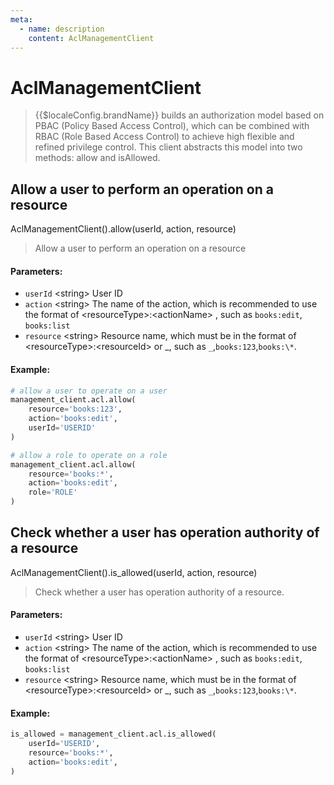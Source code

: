 ```yaml
---
meta:
  - name: description
    content: AclManagementClient
---
```


# AclManagementClient

<LastUpdated/>


> {{$localeConfig.brandName}} builds an authorization model based on PBAC (Policy Based Access Control), 
> which can be combined with RBAC (Role Based Access Control) to achieve high flexible and refined privilege control. 
> This client abstracts this model into two methods: allow and isAllowed.

## Allow a user to perform an operation on a resource

AclManagementClient().allow(userId, action, resource)

> Allow a user to perform an operation on a resource

#### Parameters:

- `userId` \<string\> User ID
- `action` \<string\> The name of the action, which is recommended to use the format of  \<resourceType\>:\<actionName\> , such as `books:edit`, `books:list`
- `resource` \<string\> Resource name, which must be in the format of \<resourceType\>:\<resourceId\> or _, such as `_`,`books:123`,`books:\*`.

#### Example:

```python
# allow a user to operate on a user
management_client.acl.allow(
    resource='books:123',
    action='books:edit',
    userId='USERID'
)

# allow a role to operate on a role
management_client.acl.allow(
    resource='books:*',
    action='books:edit',
    role='ROLE'
)
```

## Check whether a user has operation authority of a resource

AclManagementClient().is_allowed(userId, action, resource)

> Check whether a user has operation authority of a resource.

#### Parameters:

- `userId` \<string\> User ID
- `action` \<string\> The name of the action, which is recommended to use the format of  \<resourceType\>:\<actionName\> , such as `books:edit`, `books:list`
- `resource` \<string\> Resource name, which must be in the format of \<resourceType\>:\<resourceId\> or _, such as `_`,`books:123`,`books:\*`.

#### Example:

```python
is_allowed = management_client.acl.is_allowed(
    userId='USERID',
    resource='books:*',
    action='books:edit',
)
```

